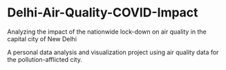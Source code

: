# Delhi-Air-Quality-COVID-Impact
Analyzing the impact of the nationwide lock-down on air quality in the capital city of New Delhi

A personal data analysis and visualization project using air quality data for the pollution-afflicted city. 
